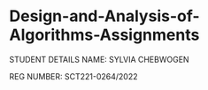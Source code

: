 # Design-and-Analysis-of-Algorithms-Assignments


STUDENT DETAILS 
NAME: SYLVIA CHEBWOGEN   

REG NUMBER: SCT221-0264/2022
